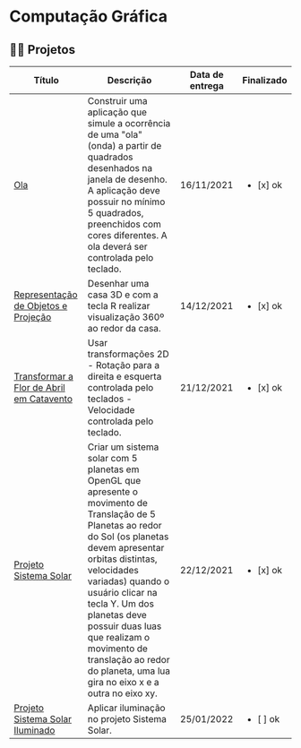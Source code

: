 # Computação Gráfica

## 👩‍💻 Projetos
|  Título        | Descrição | Data de entrega | Finalizado | 
|----------------|---------------|----------------|-----------|
| [Ola](https://github.com/audreyemmely/comp-grafica/blob/main/projetos/projetoOla.c)  | Construir uma aplicação que simule a ocorrência de uma "ola" (onda) a partir de quadrados desenhados na janela de desenho. A aplicação deve possuir no mínimo 5 quadrados, preenchidos com cores diferentes. A ola deverá ser controlada pelo teclado.  | 16/11/2021 | <ul><li>[x] ok</li></ul>
| [Representação de Objetos e Projeção](https://github.com/audreyemmely/comp-grafica/blob/main/projetos/casa3d.c) | Desenhar uma casa 3D e com a tecla R realizar visualização 360º ao redor da casa. | 14/12/2021 | <ul><li>[x] ok</li></ul>
| [Transformar a Flor de Abril em Catavento](https://github.com/audreyemmely/comp-grafica/blob/main/projetos/flor2catavento.c) | Usar transformações 2D - Rotação para a direita e esquerta controlada pelo teclados - Velocidade controlada pelo teclado. | 21/12/2021 | <ul><li>[x] ok</li></ul>
| [Projeto Sistema Solar](https://github.com/audreyemmely/comp-grafica/blob/main/projetos/sistemaSolar.c) | Criar um sistema solar com 5 planetas em OpenGL que apresente o movimento de Translação de 5 Planetas ao redor do Sol (os planetas devem apresentar orbitas distintas, velocidades variadas) quando o usuário clicar na tecla Y. Um dos planetas deve possuir duas luas que realizam o movimento de translação ao redor do planeta, uma lua gira no eixo x e a outra no eixo xy. | 22/12/2021 | <ul><li>[x] ok</li></ul>
| [Projeto Sistema Solar Iluminado]() | Aplicar iluminação no projeto Sistema Solar. | 25/01/2022 | <ul><li>[ ] ok</li></ul>
